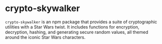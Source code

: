 # crypto-skywalker
`crypto-skywalker` is an npm package that provides a suite of cryptographic utilities with a Star Wars twist. It includes functions for encryption, decryption, hashing, and generating secure random values, all themed around the iconic Star Wars characters.
